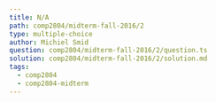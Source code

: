 ```yaml
---
title: N/A
path: comp2804/midterm-fall-2016/2
type: multiple-choice
author: Michiel Smid
question: comp2804/midterm-fall-2016/2/question.ts
solution: comp2804/midterm-fall-2016/2/solution.md
tags:
  - comp2804
  - comp2804-midterm
---
```

